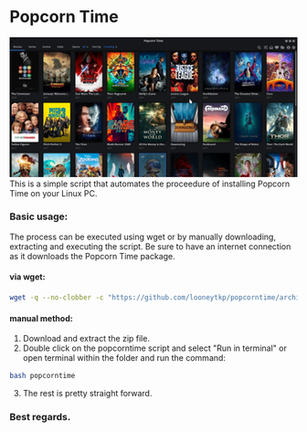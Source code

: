 # Popcorn Time
![alt text](popcorn_img.png)
This is a simple script that automates the proceedure of installing Popcorn Time on your Linux PC.
### Basic usage:
The process can be executed using wget or by manually downloading, extracting and executing the script. Be sure to have an internet connection as it downloads the Popcorn Time package.
#### via wget:
```bash
wget -q --no-clobber -c "https://github.com/looneytkp/popcorntime/archive/master.zip"; unzip -oq master.zip; cd popcor*; bash popcorntime; cd - > /dev/null && rm -rf master.zip popcor*
```
#### manual method:
1. Download and extract the zip file.
2. Double click on the popcorntime script and select "Run in terminal" or open terminal within the folder and run the command:
```bash
bash popcorntime
```
3. The rest is pretty straight forward.
### Best regards.
